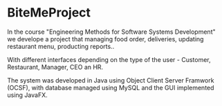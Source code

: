 # BiteMeProject
In the course "Engineering Methods for Software Systems Development" we develope a project that managing food order, deliveries, updating restaurant menu, producting reports..

With different interfaces depending on the type of the user - Customer, Restaurant, Manager, CEO an HR.

The system was developed in Java using Object Client Server Framwork (OCSF), with database managed using MySQL and the GUI implemented using JavaFX.

